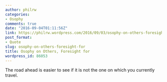```yaml
---
author: philrw
categories:
- Osophy
comments: true
date: "2016-09-04T01:11:56Z"
link: https://philrw.wordpress.com/2016/09/03/osophy-on-others-foresight-for/
post_format:
- Quote
slug: osophy-on-others-foresight-for
title: Osophy on Others, Foresight for
wordpress_id: 86053
---
```


The road ahead is easier to see if it is not the one on which you currently travel.
